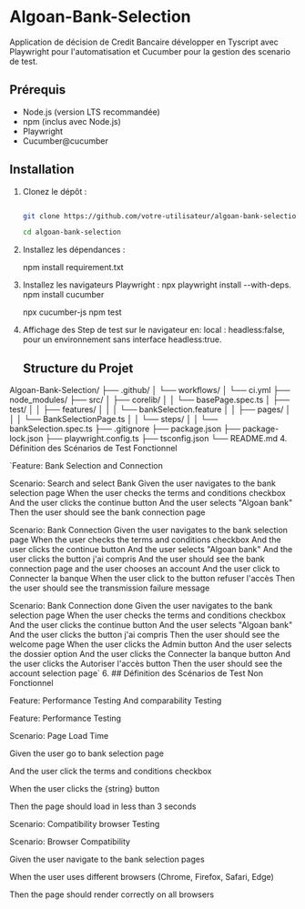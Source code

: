 # Algoan-Bank-Selection

Application  de décision de Credit Bancaire développer en Tyscript avec Playwright pour l'automatisation et Cucumber pour la gestion des scenario de test.

## Prérequis

- Node.js (version LTS recommandée)
- npm (inclus avec Node.js)
- Playwright
- Cucumber@cucumber

## Installation

1. Clonez le dépôt :

   ```sh

   git clone https://github.com/votre-utilisateur/algoan-bank-selection.git

   cd algoan-bank-selection
   ```
2. Installez les dépendances :

   npm install requirement.txt
3. Installez les navigateurs Playwright : npx playwright install --with-deps. npm install cucumber


   npx cucumber-js
   npm test

4. Affichage des Step de test sur le navigateur en:  local : headless:false, pour un environnement sans interface headless:true.

   ## Structure du Projet

Algoan-Bank-Selection/
├── .github/
│   └── workflows/
│       └── ci.yml
├── node_modules/
├── src/
│   ├── corelib/
│   │   └── basePage.spec.ts
│   ├── test/
│   │   ├── features/
│   │   │   └── bankSelection.feature
│   │   ├── pages/
│   │   │   └── BankSelectionPage.ts
│   │   └── steps/
│   │       └── bankSelection.spec.ts
├── .gitignore
├── package.json
├── package-lock.json
├── playwright.config.ts
├── tsconfig.json
└── README.md
4. Définition des Scénarios de Test Fonctionnel

   `Feature: Bank Selection and Connection

   Scenario: Search and select Bank
   Given the user navigates to the bank selection page
   When the user checks the terms and conditions checkbox
   And the user clicks the continue button
   And the user selects "Algoan bank"
   Then the user should see the bank connection page

   Scenario: Bank Connection
   Given the user navigates to the bank selection page
   When the user checks the terms and conditions checkbox
   And the user clicks the continue button
   And the user selects "Algoan bank"
   And the user clicks the button j'ai compris
   And the user should see the bank connection page and the user chooses an account
   And the user click to Connecter la banque
   When the user click to the button refuser l'accès
   Then the user should see the transmission failure message

   Scenario: Bank Connection done
   Given the user navigates to the bank selection page
   When the user checks the terms and conditions checkbox
   And the user clicks the continue button
   And the user selects "Algoan bank"
   And the user clicks the button j'ai compris
   Then the user should see the welcome page
   When the user clicks the Admin button
   And the user selects the dossier option
   And the user clicks the Connecter la banque button
   And the user clicks the Autoriser l'accès button
   Then the user should see the account selection page`
6. ## Définition des Scénarios de Test Non Fonctionnel

Feature: Performance Testing And comparability Testing

Feature: Performance Testing

Scenario: Page Load Time

  Given the user go to bank selection page

  And  the user click the terms and conditions checkbox

  When the user clicks the {string} button

  Then the page should load in less than 3 seconds

Scenario: Compatibility browser Testing

Scenario: Browser Compatibility

  Given the user navigate to the bank selection pages

  When the user uses different browsers (Chrome, Firefox, Safari, Edge)

  Then the page should render correctly on all browsers

